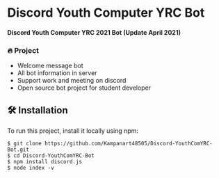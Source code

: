 # Discord Youth Computer YRC Bot 
#### Discord Youth Computer YRC 2021 Bot (Update April 2021)

### 🔥 Project
- Welcome message bot
- All bot information in server
- Support work and meeting on discord
- Open source bot project for student developer

## 🛠 Installation
To run this project, install it locally using npm:

```
$ git clone https://github.com/Kampanart48505/Discord-YouthComYRC-Bot.git
$ cd Discord-YouthComYRC-Bot
$ npm install discord.js
$ node index -v
```
